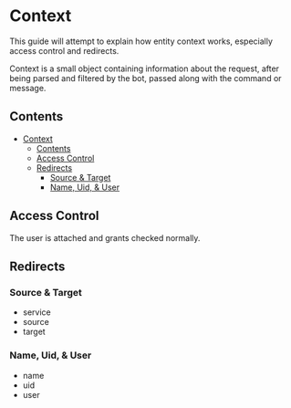 # Context

This guide will attempt to explain how entity context works, especially access control and redirects.

Context is a small object containing information about the request, after being parsed and filtered by the bot,
passed along with the command or message.

## Contents

- [Context](#context)
  - [Contents](#contents)
  - [Access Control](#access-control)
  - [Redirects](#redirects)
    - [Source & Target](#source--target)
    - [Name, Uid, & User](#name-uid--user)

## Access Control

The user is attached and grants checked normally.

## Redirects

### Source & Target

- service
- source
- target

### Name, Uid, & User

- name
- uid
- user
